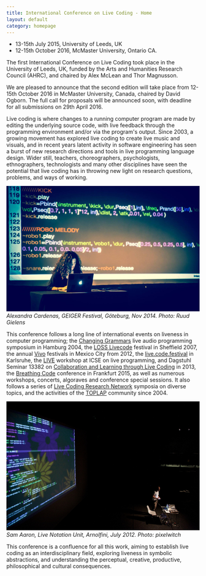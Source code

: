 ```yaml
---
title: International Conference on Live Coding - Home
layout: default
category: homepage
---
```


* 13-15th July 2015, University of Leeds, UK
* 12-15th October 2016, McMaster University, Ontario CA.

The first International Conference on Live Coding took place in the University of Leeds, UK, funded by the Arts and Humanities Research Council (AHRC), and chaired by Alex McLean and Thor Magnusson.

We are pleased to announce that the second edition will take place from 12-15th October 2016 in McMaster University, Canada, chaired by David Ogborn. The full call for proposals will be announced soon, with deadline for all submissions on 29th April 2016.

Live coding is where changes to a running computer program are made by editing the underlying source code, with live feedback through the programming environment and/or via the program's output. Since 2003, a growing movement has explored live coding to create live music and visuals, and in recent years latent activity in software engineering has seen a burst of new research directions and tools in live programming language design. Wider still, teachers, choreographers, psychologists, ethnographers, technologists and many other disciplines have seen the potential that live coding has in throwing new light on research questions, problems, and ways of working.

![Alexandra Cardenas, GEIGER Festival, Göteburg, Nov 2014](alexandra.jpg)
*Alexandra Cardenas, GEIGER Festival, Göteburg, Nov 2014. Photo: Ruud Gielens*

This conference follows a long line of international events on liveness in computer programming; the [Changing Grammars](http://swiki.hfbk-hamburg.de/MusicTechnology/609) live audio programming symposium in Hamburg 2004, the [LOSS Livecode](http://livecode.access-space.org/) festival in Sheffield 2007, the annual [Vivo](http://vivo.cenart.tv/) festivals in Mexico City from 2012, the [live.code.festival](http://imwi.hfm.eu/livecode/2013/) in Karlsruhe, the [LIVE](http://liveprogramming.github.io/2013/) workshop at ICSE on live programming, and Dagstuhl Seminar 13382 on [Collaboration and Learning through Live Coding](http://drops.dagstuhl.de/opus/volltexte/2014/4420/) in 2013, the [Breathing Code](http://breathing-code.de/) conference in Frankfurt 2015, as well as numerous workshops, concerts, algoraves and conference special sessions. It also follows a series of [Live Coding Research Network](http://livecodenetwork.org) symposia on diverse topics, and the activities of the [TOPLAP](http://toplap.org/) community since 2004.

![Sam Aaron, Live Notation Unit, Arnolfini, July 2012](aaron.jpg)
*Sam Aaron, Live Notation Unit, Arnolfini, July 2012. Photo: pixelwitch*

This conference is a confluence for all this work, aiming to establish live coding as an interdisciplinary field, exploring liveness in symbolic abstractions, and understanding the perceptual, creative, productive, philosophical and cultural consequences.
